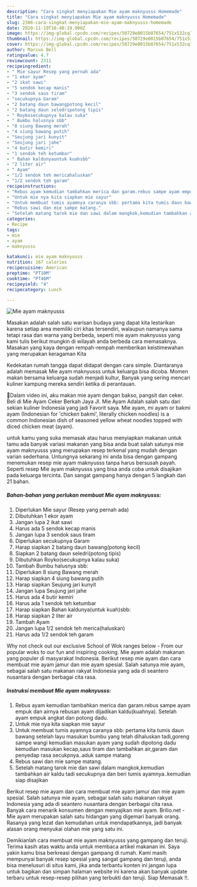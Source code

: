 ```yaml
---
description: "Cara singkat menyiapakan Mie ayam maknyusss Homemade"
title: "Cara singkat menyiapakan Mie ayam maknyusss Homemade"
slug: 2306-cara-singkat-menyiapakan-mie-ayam-maknyusss-homemade
date: 2020-11-19T16:48:19.900Z
image: https://img-global.cpcdn.com/recipes/50729e8015b07654/751x532cq70/mie-ayam-maknyusss-foto-resep-utama.jpg
thumbnail: https://img-global.cpcdn.com/recipes/50729e8015b07654/751x532cq70/mie-ayam-maknyusss-foto-resep-utama.jpg
cover: https://img-global.cpcdn.com/recipes/50729e8015b07654/751x532cq70/mie-ayam-maknyusss-foto-resep-utama.jpg
author: Marcus Bell
ratingvalue: 4.7
reviewcount: 2311
recipeingredient:
- " Mie sayur Resep yang pernah ada"
- "1 ekor ayam"
- "2 ikat sawi"
- "5 sendok kecap manis"
- "3 sendok saus tiram"
- "secukupnya Garam"
- "2 batang daun bawangpotong kecil"
- "2 batang daun seledripotong tipis"
- " Roykosecukupnya kalau suka"
- " Bumbu halusnya sbb"
- "8 siung Bawang merah"
- "4 siung bawang putih"
- "Seujung jari kunyit"
- "Seujung jari jahe"
- "4 butir kemiri"
- "1 sendok teh ketumbar"
- " Bahan kaldunyauntuk kuahsbb"
- "2 liter air"
- " Ayam"
- "1/2 sendok teh mericahaluskan"
- "1/2 sendok teh garam"
recipeinstructions:
- "Rebus ayam kemudian tambahkan merica dan garam.rebus sampe ayam empuk dan airnya rebusan ayam dijadikan kaldu(kuahnya). Setelah ayam empuk angkat dan potong dadu."
- "Untuk mie nya kita siapkan mie sayur"
- "Untuk membuat tumis ayamnya caranya sbb: pertama kita tumis daun bawang setelah layu masukan bumbu yang telah dihaluskan tadi,goreng sampe wangi kemudian masukan ayam yang sudah dipotong dadu kemudian masukan kecap,saus tiram dan tambahkan air,garam dan penyedap rasa secukpnya..aduk sampe matang"
- "Rebus sawi dan mie sampe matang."
- "Setelah matang tarok mie dan sawi dalam mangkok,kemudian tambahkan air kaldu tadi secukupnya dan beri tumis ayamnya..kemudian siap disajikan"
categories:
- Recipe
tags:
- mie
- ayam
- maknyusss

katakunci: mie ayam maknyusss 
nutrition: 167 calories
recipecuisine: American
preptime: "PT10M"
cooktime: "PT46M"
recipeyield: "4"
recipecategory: Lunch

---
```



![Mie ayam maknyusss](https://img-global.cpcdn.com/recipes/50729e8015b07654/751x532cq70/mie-ayam-maknyusss-foto-resep-utama.jpg)

Masakan adalah salah satu warisan budaya yang dapat kita lestarikan karena setiap area memiliki ciri khas tersendiri, walaupun namanya sama tetapi rasa dan warna yang berbeda, seperti mie ayam maknyusss yang kami tulis berikut mungkin di wilayah anda berbeda cara memasaknya. Masakan yang kaya dengan rempah-rempah memberikan keistimewahan yang merupakan keragaman Kita

Kedekatan rumah tangga dapat didapat dengan cara simple. Diantaranya adalah memasak Mie ayam maknyusss untuk keluarga bisa dicoba. Momen makan bersama keluarga sudah menjadi kultur, Banyak yang sering mencari kuliner kampung mereka sendiri ketika di perantauan.

🍜Dalam video ini, aku makan mie ayam dengan bakso, pangsit dan ceker. Beli di Mie Ayam Ceker Berkah Jaya Jl. Mie Ayam Adalah salah satu dari sekian kuliner Indonesia yang jadi Favorit saya. Mie ayam, mi ayam or bakmi ayam (Indonesian for &#39;chicken bakmi&#39;, literally chicken noodles) is a common Indonesian dish of seasoned yellow wheat noodles topped with diced chicken meat (ayam).

untuk kamu yang suka memasak atau harus menyiapkan makanan untuk tamu ada banyak variasi makanan yang bisa anda buat salah satunya mie ayam maknyusss yang merupakan resep terkenal yang mudah dengan varian sederhana. Untungnya sekarang ini anda bisa dengan gampang menemukan resep mie ayam maknyusss tanpa harus bersusah payah.
Seperti resep Mie ayam maknyusss yang bisa anda coba untuk disajikan pada keluarga tercinta. Dan sangat gampang hanya dengan 5 langkah dan 21 bahan.


<!--inarticleads1-->

##### Bahan-bahan yang perlukan membuat Mie ayam maknyusss:

1. Diperlukan  Mie sayur (Resep yang pernah ada)
1. Dibutuhkan 1 ekor ayam
1. Jangan lupa 2 ikat sawi
1. Harus ada 5 sendok kecap manis
1. Jangan lupa 3 sendok saus tiram
1. Diperlukan secukupnya Garam
1. Harap siapkan 2 batang daun bawang(potong kecil)
1. Siapkan 2 batang daun seledri(potong tipis)
1. Dibutuhkan  Royko(secukupnya kalau suka)
1. Tambah  Bumbu halusnya sbb:
1. Diperlukan 8 siung Bawang merah
1. Harap siapkan 4 siung bawang putih
1. Harap siapkan Seujung jari kunyit
1. Jangan lupa Seujung jari jahe
1. Harus ada 4 butir kemiri
1. Harus ada 1 sendok teh ketumbar
1. Harap siapkan  Bahan kaldunya(untuk kuah)sbb:
1. Harap siapkan 2 liter air
1. Tambah  Ayam
1. Jangan lupa 1/2 sendok teh merica(haluskan)
1. Harus ada 1/2 sendok teh garam


Why not check out our exclusive School of Wok ranges below - From our popular woks to our fun and inspiring cooking. Mie ayam adalah makanan yang populer di masyarakat Indonesia. Berikut resep mie ayam dan cara membuat mie ayam jamur dan mie ayam spesial. Salah satunya mie ayam, sebagai salah satu makanan rakyat Indonesia yang ada di seantero nusantara dengan berbagai cita rasa. 

<!--inarticleads2-->

##### Instruksi membuat  Mie ayam maknyusss:

1. Rebus ayam kemudian tambahkan merica dan garam.rebus sampe ayam empuk dan airnya rebusan ayam dijadikan kaldu(kuahnya). Setelah ayam empuk angkat dan potong dadu.
1. Untuk mie nya kita siapkan mie sayur
1. Untuk membuat tumis ayamnya caranya sbb: pertama kita tumis daun bawang setelah layu masukan bumbu yang telah dihaluskan tadi,goreng sampe wangi kemudian masukan ayam yang sudah dipotong dadu kemudian masukan kecap,saus tiram dan tambahkan air,garam dan penyedap rasa secukpnya..aduk sampe matang
1. Rebus sawi dan mie sampe matang.
1. Setelah matang tarok mie dan sawi dalam mangkok,kemudian tambahkan air kaldu tadi secukupnya dan beri tumis ayamnya..kemudian siap disajikan


Berikut resep mie ayam dan cara membuat mie ayam jamur dan mie ayam spesial. Salah satunya mie ayam, sebagai salah satu makanan rakyat Indonesia yang ada di seantero nusantara dengan berbagai cita rasa. Banyak cara menarik konsumen dengan menyajikan mie ayam. Brilio.net - Mie ayam merupakan salah satu hidangan yang digemari banyak orang. Rasanya yang lezat dan kemudahan untuk mendapatkannya, jadi banyak alasan orang menyukai olahan mie yang satu ini. 

Demikianlah cara membuat mie ayam maknyusss yang gampang dan teruji. Terima kasih atas waktu anda untuk membaca artikel makanan ini. Saya yakin kamu bisa berkreasi dengan gampang di rumah. Kami masih mempunyai banyak resep spesial yang sangat gampang dan teruji, anda bisa menelusuri di situs kami, jika anda terbantu konten ini jangan lupa untuk bagikan dan simpan halaman website ini karena akan banyak update terbaru untuk resep-resep pilihan yang terbukti dan teruji. Siap Memasak !!. 
